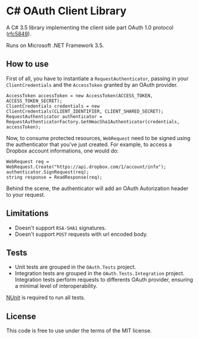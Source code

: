 ﻿C# OAuth Client Library
=======================

A C# 3.5 library implementing the client side part OAuth 1.0 protocol 
([rfc5849](http://tools.ietf.org/html/rfc5849)).

Runs on Microsoft .NET Framework 3.5.

How to use
----------

First of all, you have to instantiate a `RequestAuthenticator`, passing in your 
`ClientCredentials` and the `AccessToken` granted by an OAuth provider.

    AccessToken accessToken = new AccessToken(ACCESS_TOKEN, ACCESS_TOKEN_SECRET);
    ClientCredentials credentials = new ClientCredentials(CLIENT_IDENTIFIER, CLIENT_SHARED_SECRET);
    RequestAuthenticator authenticator = RequestAuthenticatorFactory.GetHmacSha1Authenticator(credentials, accessToken);
	
Now, to consume protected resources, `WebRequest` need to be signed using the 
authenticator that you've just created. For example, to access a Dropbox account
informations, one would do:

    WebRequest req = WebRequest.Create("https://api.dropbox.com/1/account/info");
    authenticator.SignRequest(req);
    string response = ReadResponse(req);

Behind the scene, the authenticator will add an OAuth Autorization header to 
your request.
    
Limitations
-----------

* Doesn't support `RSA-SHA1` signatures.
* Doesn't support `POST` requests with url encoded body.

Tests
-----

* Unit tests are grouped in the `OAuth.Tests` project. 
* Integration tests are grouped in the `OAuth.Tests.Integration` project. 
  Integration tests perform requests to differents OAuth provider, ensuring 
  a minimal level of interoperability.

[NUnit](http://www.nunit.org/) is required to run all tests.
  
License
-------

This code is free to use under the terms of the MIT license.